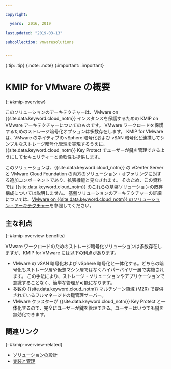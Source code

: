 ```yaml
---

copyright:

  years:  2016, 2019

lastupdated: "2019-03-13"

subcollection: vmwaresolutions


---
```


{:tip: .tip}
{:note: .note}
{:important: .important}

# KMIP for VMware の概要
{: #kmip-overview}

このソリューションのアーキテクチャーは、VMware on {{site.data.keyword.cloud_notm}} インスタンスを保護するための KMIP on VMware アーキテクチャーについてのものです。 VMware ワークロードを保護するためのストレージ暗号化オプションは多数存在します。 KMIP for VMware は、VMware のネイティブの vSphere 暗号化および vSAN 暗号化と連携してシンプルなストレージ暗号化管理を実現するうえに、{{site.data.keyword.cloud_notm}} Key Protect でユーザーが鍵を管理できるようにしてセキュリティーと柔軟性も提供します。

このソリューションは、{{site.data.keyword.cloud_notm}} の vCenter Server と VMware Cloud Foundation の両方のソリューション・オファリングに対する追加コンポーネントであり、拡張機能と見なされます。 そのため、この資料では {{site.data.keyword.cloud_notm}} のこれらの基盤ソリューションの既存構成については説明しません。 基盤ソリューションのアーキテクチャーの詳細については、[VMware on {{site.data.keyword.cloud_notm}} のソリューション・アーキテクチャー](/docs/services/vmwaresolutions/archiref/solution?topic=vmware-solutions-solution_overview)を参照してください。

## 主な利点
{: #kmip-overview-benefits}

VMware ワークロードのためのストレージ暗号化ソリューションは多数存在しますが、KMIP for VMware には以下の利点があります。

* VMware の vSAN 暗号化および vSphere 暗号化と一体化する。どちらの暗号化もストレージ層や仮想マシン層ではなくハイパーバイザー層で実施されます。 この手法により、ストレージ・ソリューションやアプリケーションで意識することなく、簡単な管理が可能になります。
* 多数の {{site.data.keyword.cloud_notm}} マルチゾーン領域 (MZR) で提供されているフルマネージドの鍵管理サーバー。
* VMware クラスターが {{site.data.keyword.cloud_notm}} Key Protect と一体化するので、完全にユーザーが鍵を管理できる。ユーザーはいつでも鍵を無効化できます。

## 関連リンク
{: #kmip-overview-related}

* [ソリューションの設計](/docs/services/vmwaresolutions/archiref/kmip?topic=vmware-solutions-kmip-design)
* [実装と管理](/docs/services/vmwaresolutions/archiref/kmip?topic=vmware-solutions-kmip-implementation)
